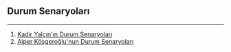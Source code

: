 ## Durum Senaryoları
---
1. [Kadir Yalçın'ın Durum Senaryoları](/Docs/OtherReadMe's/Kadir_Durum_Senaryo.md)
2. [Alper Köşgeroğlu'nun Durum Senaryoları](/Docs/OtherReadMe's/Alper_Durum_Senaryo.md)